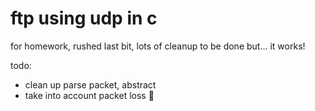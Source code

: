 # ftp using udp in c

for homework, rushed last bit, lots of cleanup to be done but... it works!

todo:
- clean up parse packet, abstract
- take into account packet loss 😬